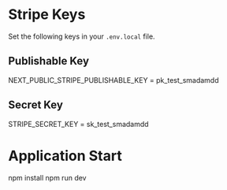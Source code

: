 # Stripe Keys

Set the following keys in your `.env.local` file.

## Publishable Key

NEXT_PUBLIC_STRIPE_PUBLISHABLE_KEY = pk_test_smadamdd

## Secret Key

STRIPE_SECRET_KEY = sk_test_smadamdd

# Application Start

npm install
npm run dev
